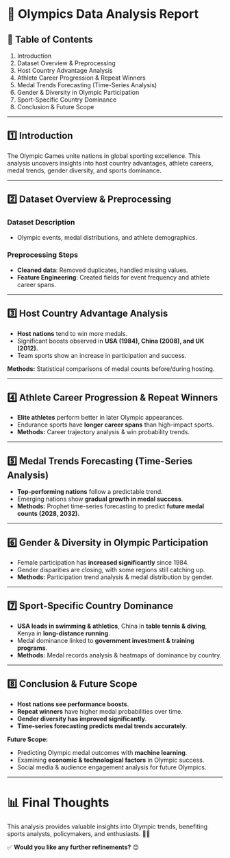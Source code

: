 # 🏅 Olympics Data Analysis Report

## 📂 Table of Contents
1. Introduction
2. Dataset Overview & Preprocessing
3. Host Country Advantage Analysis
4. Athlete Career Progression & Repeat Winners
5. Medal Trends Forecasting (Time-Series Analysis)
6. Gender & Diversity in Olympic Participation
7. Sport-Specific Country Dominance
8. Conclusion & Future Scope

---

## 1️⃣ Introduction
The Olympic Games unite nations in global sporting excellence. This analysis uncovers insights into host country advantages, athlete careers, medal trends, gender diversity, and sports dominance.

---

## 2️⃣ Dataset Overview & Preprocessing
### **Dataset Description**
- Olympic events, medal distributions, and athlete demographics.

### **Preprocessing Steps**
- **Cleaned data**: Removed duplicates, handled missing values.
- **Feature Engineering**: Created fields for event frequency and athlete career spans.

---

## 3️⃣ Host Country Advantage Analysis
- **Host nations** tend to win more medals.
- Significant boosts observed in **USA (1984), China (2008), and UK (2012).**
- Team sports show an increase in participation and success.

**Methods:** Statistical comparisons of medal counts before/during hosting.

---

## 4️⃣ Athlete Career Progression & Repeat Winners
- **Elite athletes** perform better in later Olympic appearances.
- Endurance sports have **longer career spans** than high-impact sports.
- **Methods:** Career trajectory analysis & win probability trends.

---

## 5️⃣ Medal Trends Forecasting (Time-Series Analysis)
- **Top-performing nations** follow a predictable trend.
- Emerging nations show **gradual growth in medal success**.
- **Methods:** Prophet time-series forecasting to predict **future medal counts (2028, 2032).**

---

## 6️⃣ Gender & Diversity in Olympic Participation
- Female participation has **increased significantly** since 1984.
- Gender disparities are closing, with some regions still catching up.
- **Methods:** Participation trend analysis & medal distribution by gender.

---

## 7️⃣ Sport-Specific Country Dominance
- **USA leads in swimming & athletics**, China in **table tennis & diving**, Kenya in **long-distance running**.
- Medal dominance linked to **government investment & training programs**.
- **Methods:** Medal records analysis & heatmaps of dominance by country.

---

## 8️⃣ Conclusion & Future Scope
- **Host nations see performance boosts**.
- **Repeat winners** have higher medal probabilities over time.
- **Gender diversity has improved significantly**.
- **Time-series forecasting predicts medal trends accurately**.

**Future Scope:**
- Predicting Olympic medal outcomes with **machine learning**.
- Examining **economic & technological factors** in Olympic success.
- Social media & audience engagement analysis for future Olympics.

---

# 📊 **Final Thoughts**
This analysis provides valuable insights into Olympic trends, benefiting sports analysts, policymakers, and enthusiasts. 🚀🏅

✅ **Would you like any further refinements?** 😊

  
